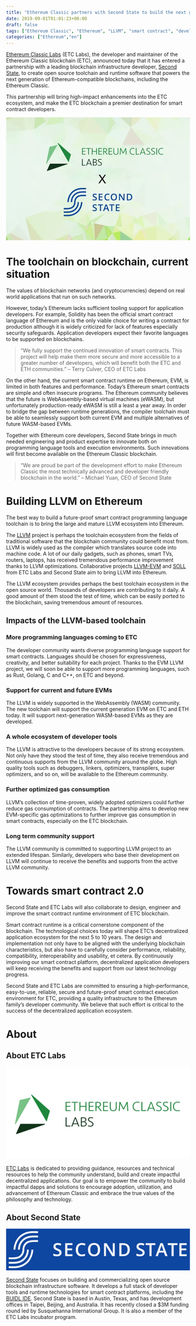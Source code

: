 ```yaml
---
title: "Ethereum Classic partners with Second State to build the next generation Ethereum infrastructure"
date: 2019-09-01T01:01:23+08:00
draft: false
tags: ["Ethereum Classic", "Ethereum", "LLVM", "smart contract", "development"]
categories: ["Ethereum","en"]
---
```


[Ethereum Classic Labs](https://etclabs.org/) (ETC Labs), the developer and maintainer of the Ethereum Classic blockchain (ETC), announced today that it has entered a partnership with a leading blockchain infrastructure developer, [Second State](https://www.secondstate.io/), to create open source toolchain and runtime software that powers the next generation of Ethereum-compatible blockchains, including the Ethereum Classic.

This partnership will bring high-impact enhancements into the ETC ecosystem, and make the ETC blockchain a premier destination for smart contract developers.

![ETC labs and Second State](/images/20190902-etclabs-01.jpeg)

# The toolchain on blockchain, current situation

The values of blockchain networks (and cryptocurrencies) depend on real world applications that run on such networks.

However, today’s Ethereum lacks sufficient tooling support for application developers. For example, Solidity has been the official smart contract language of Ethereum and is the only viable choice for writing a contract for production although it is widely criticized for lack of features especially security safeguards. Application developers expect their favorite languages to be supported on blockchains.

>“We fully support the continued innovation of smart contracts. This project will help make them more secure and more accessible to a greater number of developers, which will benefit both the ETC and ETH communities.” – Terry Culver, CEO of ETC Labs

On the other hand, the current smart contract runtime on Ethereum, EVM, is limited in both features and performance. Today’s Ethereum smart contracts are simple and often insecure programs. The Ethereum community believes that the future is WebAssembly-based virtual machines (eWASM), but unfortunately production-ready eWASM is still a least a year away. In order to bridge the gap between runtime generations, the compiler toolchain must be able to seamlessly support both current EVM and multiple alternatives of future WASM-based EVMs.

Together with Ethereum core developers, Second State brings in much needed engineering and product expertise to innovate both on programming language tools and execution environments. Such innovations will first become available on the Ethereum Classic blockchain.

> “We are proud be part of the development effort to make Ethereum Classic the most technically advanced and developer friendly blockchain in the world.” – Michael Yuan, CEO of Second State

# Building LLVM on Ethereum
The best way to build a future-proof smart contract programming language toolchain is to bring the large and mature LLVM ecosystem into Ethereum.

The [LLVM](https://llvm.org/) project is perhaps the toolchain ecosystem from the fields of traditional software that the blockchain community could benefit most from. LLVM is widely used as the compiler which translates source code into machine code. A lot of our daily gadgets, such as phones, smart TVs, routers, laptops, has received tremendous performance improvement thanks to LLVM optimizations. Collaborative projects [LLVM-EVM](https://github.com/etclabscore/evm_llvm) and [SOLL](https://github.com/second-state/soll) from ETC Labs and Second State aim to bring LLVM into Ethereum.

The LLVM ecosystem provides perhaps the best toolchain ecosystem in the open source world. Thousands of developers are contributing to it daily. A good amount of them stood the test of time, which can be easily ported to the blockchain, saving tremendous amount of resources.

## Impacts of the LLVM-based toolchain
### More programming languages coming to ETC
The developer community wants diverse programming language support for smart contracts. Languages should be chosen for expressiveness, creativity, and better suitability for each project. Thanks to the EVM LLVM project, we will soon be able to support more programming languages, such as Rust, Golang, C and C++, on ETC and beyond.

### Support for current and future EVMs
The LLVM is widely supported in the WebAssembly (WASM) community. The new toolchain will support the current generation EVM on ETC and ETH today. It will support next-generation WASM-based EVMs as they are developed.

### A whole ecosystem of developer tools
The LLVM is attractive to the developers because of its strong ecosystem. Not only have they stood the test of time, they also receive tremendous and continuous supports from the LLVM community around the globe. High quality tools such as debuggers, linkers, optimizers, transpilers, super optimizers, and so on, will be available to the Ethereum community.

### Further optimized gas consumption
LLVM’s collection of time-proven, widely adopted optimizers could further reduce gas consumption of contracts. The partnership aims to develop new EVM-specific gas optimizations to further improve gas consumption in smart contracts, especially on the ETC blockchain.

### Long term community support
The LLVM community is committed to supporting LLVM project to an extended lifespan. Similarly, developers who base their development on LLVM will continue to receive the benefits and supports from the active LLVM community.

# Towards smart contract 2.0
Second State and ETC Labs will also collaborate to design, engineer and improve the smart contract runtime environment of ETC blockchain.

Smart contract runtime is a critical cornerstone component of the blockchain. The technological choices today will shape ETC’s decentralized application ecosystem for the next 5 to 10 years. The design and implementation not only have to be aligned with the underlying blockchain characteristics, but also have to carefully consider performance, reliability, compatibility, interoperability and usability, et cetera. By continuously improving our smart contract platform, decentralized application developers will keep receiving the benefits and support from our latest technology progress.

Second State and ETC Labs are committed to ensuring a high-performance, easy-to-use, reliable, secure and future-proof smart contract execution environment for ETC, providing a quality infrastructure to the Ethereum family’s developer community. We believe that such effort is critical to the success of the decentralized application ecosystem.

# About
## About ETC Labs

![ETC labs](/images/20190902-etclabs-03.jpeg)

[ETC Labs](https://etclabs.org/) is dedicated to providing guidance, resources and technical resources to help the community understand, build and create impactful decentralized applications. Our goal is to empower the community to build impactful dapps and solutions to encourage adoption, utilization, and advancement of Ethereum Classic and embrace the true values of the philosophy and technology.

## About Second State

![Second State](/images/20190902-etclabs-04.jpeg)

[Second State](https://www.secondstate.io/) focuses on building and commercializing open source blockchain infrastructure software. It develops a full stack of developer tools and runtime technologies for smart contract platforms, including the [BUIDL IDE](https://docs.secondstate.io/buidl-developer-tool/why-buidl). Second State is based in Austin, Texas, and has development offices in Taipei, Beijing, and Australia. It has recently closed a $3M funding round led by Susquehanna International Group. It is also a member of the ETC Labs incubator program.
